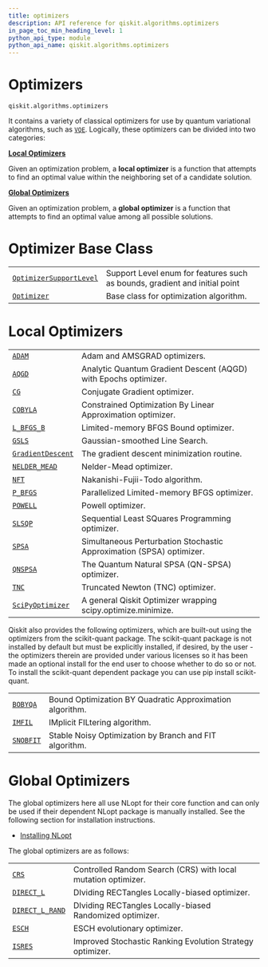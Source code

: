 ```yaml
---
title: optimizers
description: API reference for qiskit.algorithms.optimizers
in_page_toc_min_heading_level: 1
python_api_type: module
python_api_name: qiskit.algorithms.optimizers
---
```


<span id="module-qiskit.algorithms.optimizers" />

<span id="qiskit-algorithms-optimizers" />

# Optimizers

<span id="module-qiskit.algorithms.optimizers" />

`qiskit.algorithms.optimizers`

It contains a variety of classical optimizers for use by quantum variational algorithms, such as [`VQE`](qiskit.algorithms.VQE "qiskit.algorithms.VQE"). Logically, these optimizers can be divided into two categories:

**[Local Optimizers](#local-optimizers)**

Given an optimization problem, a **local optimizer** is a function that attempts to find an optimal value within the neighboring set of a candidate solution.

**[Global Optimizers](#global-optimizers)**

Given an optimization problem, a **global optimizer** is a function that attempts to find an optimal value among all possible solutions.

# Optimizer Base Class

|                                                                                                                                    |                                                                            |
| ---------------------------------------------------------------------------------------------------------------------------------- | -------------------------------------------------------------------------- |
| [`OptimizerSupportLevel`](qiskit.algorithms.optimizers.OptimizerSupportLevel "qiskit.algorithms.optimizers.OptimizerSupportLevel") | Support Level enum for features such as bounds, gradient and initial point |
| [`Optimizer`](qiskit.algorithms.optimizers.Optimizer "qiskit.algorithms.optimizers.Optimizer")                                     | Base class for optimization algorithm.                                     |

# Local Optimizers

|                                                                                                                  |                                                                      |
| ---------------------------------------------------------------------------------------------------------------- | -------------------------------------------------------------------- |
| [`ADAM`](qiskit.algorithms.optimizers.ADAM "qiskit.algorithms.optimizers.ADAM")                                  | Adam and AMSGRAD optimizers.                                         |
| [`AQGD`](qiskit.algorithms.optimizers.AQGD "qiskit.algorithms.optimizers.AQGD")                                  | Analytic Quantum Gradient Descent (AQGD) with Epochs optimizer.      |
| [`CG`](qiskit.algorithms.optimizers.CG "qiskit.algorithms.optimizers.CG")                                        | Conjugate Gradient optimizer.                                        |
| [`COBYLA`](qiskit.algorithms.optimizers.COBYLA "qiskit.algorithms.optimizers.COBYLA")                            | Constrained Optimization By Linear Approximation optimizer.          |
| [`L_BFGS_B`](qiskit.algorithms.optimizers.L_BFGS_B "qiskit.algorithms.optimizers.L_BFGS_B")                      | Limited-memory BFGS Bound optimizer.                                 |
| [`GSLS`](qiskit.algorithms.optimizers.GSLS "qiskit.algorithms.optimizers.GSLS")                                  | Gaussian-smoothed Line Search.                                       |
| [`GradientDescent`](qiskit.algorithms.optimizers.GradientDescent "qiskit.algorithms.optimizers.GradientDescent") | The gradient descent minimization routine.                           |
| [`NELDER_MEAD`](qiskit.algorithms.optimizers.NELDER_MEAD "qiskit.algorithms.optimizers.NELDER_MEAD")             | Nelder-Mead optimizer.                                               |
| [`NFT`](qiskit.algorithms.optimizers.NFT "qiskit.algorithms.optimizers.NFT")                                     | Nakanishi-Fujii-Todo algorithm.                                      |
| [`P_BFGS`](qiskit.algorithms.optimizers.P_BFGS "qiskit.algorithms.optimizers.P_BFGS")                            | Parallelized Limited-memory BFGS optimizer.                          |
| [`POWELL`](qiskit.algorithms.optimizers.POWELL "qiskit.algorithms.optimizers.POWELL")                            | Powell optimizer.                                                    |
| [`SLSQP`](qiskit.algorithms.optimizers.SLSQP "qiskit.algorithms.optimizers.SLSQP")                               | Sequential Least SQuares Programming optimizer.                      |
| [`SPSA`](qiskit.algorithms.optimizers.SPSA "qiskit.algorithms.optimizers.SPSA")                                  | Simultaneous Perturbation Stochastic Approximation (SPSA) optimizer. |
| [`QNSPSA`](qiskit.algorithms.optimizers.QNSPSA "qiskit.algorithms.optimizers.QNSPSA")                            | The Quantum Natural SPSA (QN-SPSA) optimizer.                        |
| [`TNC`](qiskit.algorithms.optimizers.TNC "qiskit.algorithms.optimizers.TNC")                                     | Truncated Newton (TNC) optimizer.                                    |
| [`SciPyOptimizer`](qiskit.algorithms.optimizers.SciPyOptimizer "qiskit.algorithms.optimizers.SciPyOptimizer")    | A general Qiskit Optimizer wrapping scipy.optimize.minimize.         |

Qiskit also provides the following optimizers, which are built-out using the optimizers from the scikit-quant package. The scikit-quant package is not installed by default but must be explicitly installed, if desired, by the user - the optimizers therein are provided under various licenses so it has been made an optional install for the end user to choose whether to do so or not. To install the scikit-quant dependent package you can use pip install scikit-quant.

|                                                                                          |                                                          |
| ---------------------------------------------------------------------------------------- | -------------------------------------------------------- |
| [`BOBYQA`](qiskit.algorithms.optimizers.BOBYQA "qiskit.algorithms.optimizers.BOBYQA")    | Bound Optimization BY Quadratic Approximation algorithm. |
| [`IMFIL`](qiskit.algorithms.optimizers.IMFIL "qiskit.algorithms.optimizers.IMFIL")       | IMplicit FILtering algorithm.                            |
| [`SNOBFIT`](qiskit.algorithms.optimizers.SNOBFIT "qiskit.algorithms.optimizers.SNOBFIT") | Stable Noisy Optimization by Branch and FIT algorithm.   |

# Global Optimizers

The global optimizers here all use NLopt for their core function and can only be used if their dependent NLopt package is manually installed. See the following section for installation instructions.

*   [Installing NLopt](qiskit.algorithms.optimizers.nlopts)

The global optimizers are as follows:

|                                                                                                            |                                                               |
| ---------------------------------------------------------------------------------------------------------- | ------------------------------------------------------------- |
| [`CRS`](qiskit.algorithms.optimizers.CRS "qiskit.algorithms.optimizers.CRS")                               | Controlled Random Search (CRS) with local mutation optimizer. |
| [`DIRECT_L`](qiskit.algorithms.optimizers.DIRECT_L "qiskit.algorithms.optimizers.DIRECT_L")                | DIviding RECTangles Locally-biased optimizer.                 |
| [`DIRECT_L_RAND`](qiskit.algorithms.optimizers.DIRECT_L_RAND "qiskit.algorithms.optimizers.DIRECT_L_RAND") | DIviding RECTangles Locally-biased Randomized optimizer.      |
| [`ESCH`](qiskit.algorithms.optimizers.ESCH "qiskit.algorithms.optimizers.ESCH")                            | ESCH evolutionary optimizer.                                  |
| [`ISRES`](qiskit.algorithms.optimizers.ISRES "qiskit.algorithms.optimizers.ISRES")                         | Improved Stochastic Ranking Evolution Strategy optimizer.     |

